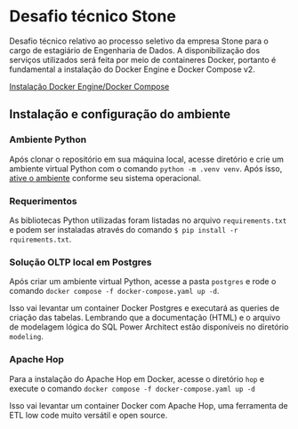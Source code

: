 # Desafio técnico Stone

Desafio técnico relativo ao processo seletivo da empresa Stone para o cargo de estagiário de Engenharia de Dados.
A disponibilização dos serviços utilizados será feita por meio de containeres Docker, portanto é fundamental a instalação do Docker Engine e Docker Compose v2.

[Instalação Docker Engine/Docker Compose](https://docs.docker.com/engine/install/)

## Instalação e configuração do ambiente

### Ambiente Python
Após clonar o repositório em sua máquina local, acesse diretório e crie um ambiente virtual Python com o comando `python -m .venv venv`.
Após isso, [ative o ambiente](https://docs.python.org/3/library/venv.html) conforme seu sistema operacional.

### Requerimentos
As bibliotecas Python utilizadas foram listadas no arquivo `requirements.txt` e podem ser instaladas através do comando `$ pip install -r rquirements.txt`.

### Solução OLTP local em Postgres
Após criar um ambiente virtual Python, acesse a pasta `postgres` e rode o comando `docker compose -f docker-compose.yaml up -d`.

Isso vai levantar um container Docker Postgres e executará as queries de criação das tabelas.
Lembrando que a documentação (HTML) e o arquivo de modelagem lógica do SQL Power Architect estão disponíveis no diretório `modeling`.

### Apache Hop
Para a instalação do Apache Hop em Docker, acesse o diretório `hop` e execute o comando `docker compose -f docker-compose.yaml up -d`

Isso vai levantar um container Docker com Apache Hop, uma ferramenta de ETL low code muito versátil e open source.

